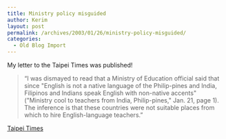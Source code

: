 ```yaml
---
title: Ministry policy misguided
author: Kerim
layout: post
permalink: /archives/2003/01/26/ministry-policy-misguided/
categories:
  - Old Blog Import
---
```

My letter to the Taipei Times was published!


>   &#8220;I was dismayed to read that a Ministry of Education official said that since "English is not a native language of the Philip-pines and India, Filipinos and Indians speak English with non-native accents" ("Ministry cool to teachers from India, Philip-pines," Jan. 21, page 1). The inference is that these countries were not suitable places from which to hire English-language teachers.&#8221;


<a href="http://www.taipeitimes.com/News/edit/archives/2003/01/26/192498" onclick="_gaq.push(['_trackEvent', 'outbound-article', 'http://www.taipeitimes.com/News/edit/archives/2003/01/26/192498', 'Taipei Times']);" >Taipei Times</a>

